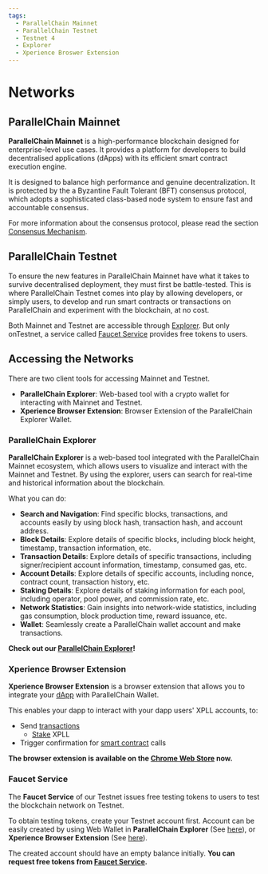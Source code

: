```yaml
---
tags:
  - ParallelChain Mainnet
  - ParallelChain Testnet 
  - Testnet 4
  - Explorer
  - Xperience Broswer Extension
---
```


# Networks


## ParallelChain Mainnet

**ParallelChain Mainnet** is a high-performance blockchain designed for enterprise-level use cases. It provides a platform for developers to build decentralised applications (dApps) with its efficient smart contract execution engine.

It is designed to balance high performance and genuine decentralization. It is protected by the a Byzantine Fault Tolerant (BFT) consensus protocol, which adopts a sophisticated class-based node system to ensure fast and accountable consensus.

For more information about the consensus protocol, please read the section [Consensus Mechanism](./consensus_mechanism.md).

## ParallelChain Testnet

To ensure the new features in ParallelChain Mainnet have what it takes to survive decentralised deployment, they must first be battle-tested. This is where ParallelChain Testnet comes into play by allowing developers, or simply users, to develop and run smart contracts or transactions on ParallelChain and experiment with the blockchain, at no cost.

Both Mainnet and Testnet are accessible through [Explorer](#parallelchain-explorer). But only onTestnet, a service called [Faucet Service](#faucet-service) provides free tokens to users.

## Accessing the Networks

There are two client tools for accessing Mainnet and Testnet. 

- **ParallelChain Explorer**: Web-based tool with a crypto wallet for interacting with Mainnet and Testnet.
- **Xperience Browser Extension**: Browser Extension of the ParallelChain Explorer Wallet.

### ParallelChain Explorer

**ParallelChain Explorer** is a web-based tool integrated with the ParallelChain Mainnet ecosystem, which allows users to visualize and interact with the Mainnet and Testnet. By using the explorer, users can search for real-time and historical information about the blockchain. 

What you can do:

- **Search and Navigation**: Find specific blocks, transactions, and accounts easily by using block hash, transaction hash, and account address.
- **Block Details**: Explore details of specific blocks, including block height, timestamp, transaction information, etc.
- **Transaction Details**: Explore details of specific transactions, including signer/recipient account information, timestamp, consumed gas, etc.
- **Account Details**: Explore details of specific accounts, including nonce, contract count, transaction history, etc.
- **Staking Details**: Explore details of staking information for each pool, including operator, pool power, and commission rate, etc.
- **Network Statistics**: Gain insights into network-wide statistics, including gas consumption, block production time, reward issuance, etc.
- **Wallet**: Seamlessly create a ParallelChain wallet account and make transactions.

**Check out our [ParallelChain Explorer](https://explorer.parallelchain.io/explorer)!**

### Xperience Browser Extension

**Xperience Browser Extension** is a browser extension that allows you to integrate your [dApp](../for_developers/xperience_browser_provider_apis/introduction.md) with ParallelChain Wallet.

This enables your dapp to interact with your dapp users' XPLL accounts, to:

- Send [transactions](transactions.md)
  - [Stake](staking.md) XPLL
- Trigger confirmation for [smart contract](../for_developers/smart_contracts/introduction.md) calls 

**The browser extension is available on the [Chrome Web Store](https://chromewebstore.google.com/detail/xperience-browser-extensi/gpfllmjckejjhmmdmgbgmclmhopekjpf) now.**

### Faucet Service

The **Faucet Service** of our Testnet issues free testing tokens to users to test the blockchain network on Testnet.

To obtain testing tokens, create your Testnet account first. Account can be easily created by using Web Wallet in **ParallelChain Explorer** (See [here](../for_users/web_wallet/create_account.md)), or **Xperience Browser Extension** (See [here](../for_users/xperience_browser_extension/create_account.md)).

The created account should have an empty balance initially. **You can request free tokens from [Faucet Service](https://faucet.parallelchain.io).**